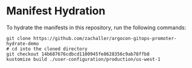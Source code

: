 # Manifest Hydration

To hydrate the manifests in this repository, run the following commands:

```shell
git clone https://github.com/zachaller/argocon-gitops-promoter-hydrate-demo
# cd into the cloned directory
git checkout 14b687676cdbcd1100945fe8628356c9ab78ffb8
kustomize build ./user-configuration/production/us-west-1
```
